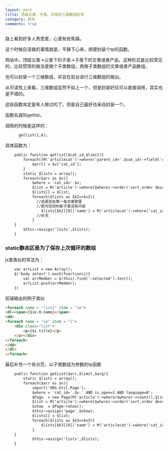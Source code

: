 ```yaml
---
layout: post
title: 顶级父类、子类、文章的三维数组形式
category: 技术
comments: true
---
```



路上看到好多人秀恩爱，心里有些焦躁。

这个时候应该做的事情就是，平静下心来，顺便封装个tp的函数。

网站中，顶级父类->父类下的子类->子类下的文章或者产品，这种形式是比较常见的，比较惯常的做法是做个子类数组，再做子类数组的文章或者产品数组。

也可以封装一个三维数组，并且在前台进行三维数组的输出。

从可读性上来看，三维数组显然不如上一个，但是封装好后可以直接调用，其实也是不错的。

这些函数肯定是有人做过的了，但是自己最好也亲自封装一个。

函数名就叫getlist。

调用的时候是这样的：

```html
      getlist(1,6);
```

具体函数为：

```html
    public function getlist($cat_id,$limit){
        foreach((M('articlecat')->where('parent_id='.$cat_id)->field('cat_id')->select()) as $v){
            $arr[] = $v['cat_id'];
        }
        static $lists = array();
        foreach($arr as $v){
            $where = 'cat_id='.$v;
            $list = M('article')->where($where)->order('sort_order desc')->limit($limit)->select();
            $lists[] = $list;
            foreach($lists as $k2=>$v2){
              //这是加在第一条文章那里
              //若为空则判断子类没有内容
                $lists[$k2][0]['name'] = M('articlecat')->where('cat_id='.$v2[0]['cat_id'])->getField('cat_name');
              //补充
            }
    }
        $this->assign('lists',$lists);
    }
  ```

### static静态区是为了保存上次循环的数组

js里类似的写法为：

```html
	var arrList = new Array();
	$('body select').each(function(i){
		var arrMember = $(this).find(':selected').text();
		arrList.push(arrMember);
	})
```

前端输出的例子类似
	
```html
<foreach name = "lists" item = "ie">
<dl><span>{$ie.0.name}</span>
<dd>
<foreach name = "ie" item = "i">
    <div class="list">
        <p>{$i.title}</p>
    </a></div>
</foreach>
</dd>
</dl>
</foreach>
``` 

最后补充一个有分页，以子类数组为参数的tp函数

```html
    public function getList($arr,$limit,$arg){
        static $lists = array();
        foreach($arr as $v){
            import('ORG.Util.Page');
            $where = 'cat_id='.$v.' AND is_open=1 AND language=0';
            $Page  = new Page(M('article')->where($where)->count(),$limit);
            $list = M('article')->where($where)->order('sort_order desc')->limit($Page->firstRow.','.$Page->listRows)->select();
            $show  = $Page->show();
            $this->assign('page',$show);
            $lists[] = $list;
            foreach($lists as $k3=>$v3){
                $lists[$k3][0]['name'] = M('articlecat')->where('cat_id='.$v3[0]['cat_id'])->getField('cat_name');
            }
    }
            $this->assign('lists',$lists);
    }
```

